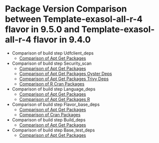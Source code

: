 # Package Version Comparison between Template-exasol-all-r-4 flavor in 9.5.0 and Template-exasol-all-r-4 flavor in 9.4.0

- Comparison of build step Udfclient_deps
  - [Comparison of Apt Get Packages](udfclient_deps/apt_get_packages_diff.md)
- Comparison of build step Security_scan
  - [Comparison of Apt Get Packages](security_scan/apt_get_packages_diff.md)
  - [Comparison of Apt Get Packages Oyster Deps](security_scan/apt_get_packages_oyster_deps_diff.md)
  - [Comparison of Apt Get Packages Trivy Deps](security_scan/apt_get_packages_trivy_deps_diff.md)
  - [Comparison of R Cran Packages](security_scan/r_cran_packages_diff.md)
- Comparison of build step Language_deps
  - [Comparison of Apt Get Packages](language_deps/apt_get_packages_diff.md)
  - [Comparison of Apt Get Packages R](language_deps/apt_get_packages_r_diff.md)
- Comparison of build step Flavor_base_deps
  - [Comparison of Apt Get Packages](flavor_base_deps/apt_get_packages_diff.md)
  - [Comparison of Cran Packages](flavor_base_deps/cran_packages_diff.md)
- Comparison of build step Build_deps
  - [Comparison of Apt Get Packages](build_deps/apt_get_packages_diff.md)
- Comparison of build step Base_test_deps
  - [Comparison of Apt Get Packages](base_test_deps/apt_get_packages_diff.md)
